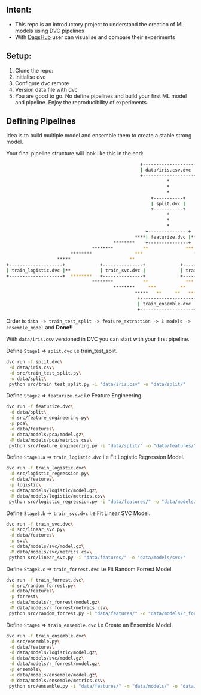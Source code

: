 Intent:
---
- This repo is an introductory project to understand the creation of ML models using DVC pipelines
- With [DagsHub](https://dagshub.com/) user can visualise and compare their experiments

## Setup:
1. Clone the repo:
2. Initialise dvc 
3. Configure dvc remote
4. Version data file with dvc
5. You are good to go. No define pipelines and build your first ML model and pipeline. Enjoy the reproducibility of experiments.
 
## Defining Pipelines
Idea is to build multiple model and ensemble them to create a stable strong model.

Your final pipeline structure will look like this in the end:
```bash
                                                  +-------------------+
                                                  | data/iris.csv.dvc |
                                                  +-------------------+
                                                            *
                                                            *
                                                            *
                                                      +-----------+
                                                      | split.dvc |
                                                      +-----------+
                                                            *
                                                            *
                                                            *
                                                    +---------------+
                                                ****| featurize.dvc |****
                                        ********    +---------------+    ********
                                ********           **              ***           *********
                        ********                ***                   **                  ********
                   *****                      **                        **                        ********
+--------------------+             +---------------+             +-------------------+                    *****
| train_logistic.dvc |**           | train_svc.dvc |             | train_forrest.dvc |            ********
+--------------------+  ********   +---------------+             +-------------------+    ********
                                ********           **              ***           *********
                                        ********     ***         **      ********
                                                *****   **     **   *****
                                                 +--------------------+
                                                 | train_ensemble.dvc |
                                                 +--------------------+
```
Order is `data -> train_test_split -> feature_extraction -> 3 models -> ensemble_model` and **Done!!**

With `data/iris.csv` versioned in DVC you can start with your first pipeline.

Define `Stage1` => `split.dvc` i.e train_test_split.
```bash
dvc run -f split.dvc\
 -d data/iris.csv\
 -d src/train_test_split.py\
 -o data/split\
 python src/train_test_split.py -i "data/iris.csv" -o "data/split/"
```

Define `Stage2` => `featurize.dvc` i.e Feature Engineering.
```bash
dvc run -f featurize.dvc\
 -d data/split\
 -d src/feature_engineering.py\
 -p pca\
 -o data/features\
 -o data/models/pca/model.gz\
 -M data/models/pca/metrics.csv\
 python src/feature_engineering.py -i "data/split/" -o "data/features/" -o "data/models/pca/"
```

Define `Stage3.a` => `train_logistic.dvc` i.e Fit Logistic Regression Model.
```bash
dvc run -f train_logistic.dvc\
 -d src/logistic_regression.py\
 -d data/features\
 -p logistic\
 -o data/models/logistic/model.gz\
 -M data/models/logistic/metrics.csv\
 python src/logistic_regression.py -i "data/features/" -o "data/models/logistic/"
```

Define `Stage3.b` => `train_svc.dvc` i.e Fit Linear SVC Model.
```bash
dvc run -f train_svc.dvc\
 -d src/linear_svc.py\
 -d data/features\
 -p svc\
 -o data/models/svc/model.gz\
 -M data/models/svc/metrics.csv\
 python src/linear_svc.py -i "data/features/" -o "data/models/svc/"
```

Define `Stage3.c` => `train_forrest.dvc` i.e Fit Random Forrest Model.
```bash
dvc run -f train_forrest.dvc\
 -d src/random_forrest.py\
 -d data/features\
 -p forrest\
 -o data/models/r_forrest/model.gz\
 -M data/models/r_forrest/metrics.csv\
 python src/random_forrest.py -i "data/features/" -o "data/models/r_forrest/"
```

Define `Stage4` => `train_ensemble.dvc` i.e Create an Ensemble Model.
```bash
dvc run -f train_ensemble.dvc\
 -d src/ensemble.py\
 -d data/features\
 -d data/models/logistic/model.gz\
 -d data/models/svc/model.gz\
 -d data/models/r_forrest/model.gz\
 -p ensemble\
 -o data/models/ensemble/model.gz\
 -M data/models/ensemble/metrics.csv\
 python src/ensemble.py -i "data/features/" -m "data/models/" -o "data/models/ensemble/"
```
